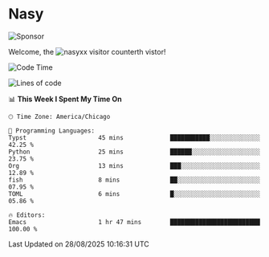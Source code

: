 # Nasy

<!--
<p align="center">
<img height="200" src="https://github-readme-stats.vercel.app/api?username=nasyxx&count_private=true&show_icons=true&theme=dracula&include_all_commits=true"/>
<img height="200" src="https://github-readme-stats.vercel.app/api/top-langs/?username=nasyxx&theme=dracula&hide=html,jupyter+notebook&count_private=true&show_icons=true"/>
</p>

  
----------------
-->

![Sponsor](https://img.shields.io/static/v1.svg?label=Sponsor&message=%E2%9D%A4&logo=GitHub&style=flat&color=pink)
 
Welcome, the ![nasyxx visitor counter](https://count.getloli.com/get/@nasyxx?theme=rule34)th vistor!
 
<!--START_SECTION:waka-->
![Code Time](http://img.shields.io/badge/Code%20Time-4%2C752%20hrs%2053%20mins-blue)

![Lines of code](https://img.shields.io/badge/From%20Hello%20World%20I%27ve%20Written-6.3%20million%20lines%20of%20code-blue)

📊 **This Week I Spent My Time On** 

```text
🕑︎ Time Zone: America/Chicago

💬 Programming Languages: 
Typst                    45 mins             ███████████░░░░░░░░░░░░░░   42.25 % 
Python                   25 mins             ██████░░░░░░░░░░░░░░░░░░░   23.75 % 
Org                      13 mins             ███░░░░░░░░░░░░░░░░░░░░░░   12.89 % 
fish                     8 mins              ██░░░░░░░░░░░░░░░░░░░░░░░   07.95 % 
TOML                     6 mins              █░░░░░░░░░░░░░░░░░░░░░░░░   05.86 % 

🔥 Editors: 
Emacs                    1 hr 47 mins        █████████████████████████   100.00 % 
```


 Last Updated on 28/08/2025 10:16:31 UTC
<!--END_SECTION:waka-->

<!-- ![visitors](https://visitor-badge.laobi.icu/badge?page_id=nasyxx.nasyxx) -->
